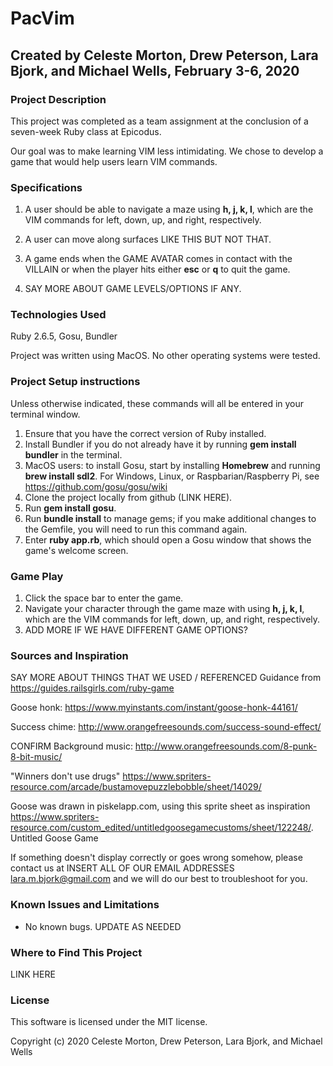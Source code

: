 # PacVim
## Created by Celeste Morton, Drew Peterson, Lara Bjork, and Michael Wells, February 3-6, 2020
### Project Description

This project was completed as a team assignment at the conclusion of a seven-week Ruby class at Epicodus.

Our goal was to make learning VIM less intimidating. We chose to develop a game that would help users learn VIM commands.

### Specifications
1. A user should be able to navigate a maze using **h, j, k, l**, which are the VIM commands for left, down, up, and right, respectively.

2. A user can move along surfaces LIKE THIS BUT NOT THAT.

3. A game ends when the GAME AVATAR comes in contact with the VILLAIN or when the player hits either **esc** or **q** to quit the game.

4. SAY MORE ABOUT GAME LEVELS/OPTIONS IF ANY.


### Technologies Used
Ruby 2.6.5, Gosu, Bundler

Project was written using MacOS. No other operating systems were tested.

### Project Setup instructions
Unless otherwise indicated, these commands will all be entered in your terminal window.
1. Ensure that you have the correct version of Ruby installed.
2. Install Bundler if you do not already have it by running **gem install bundler** in the terminal.
3. MacOS users: to install Gosu, start by installing **Homebrew** and running **brew install sdl2**. For Windows, Linux, or Raspbarian/Raspberry Pi, see https://github.com/gosu/gosu/wiki
4. Clone the project locally from github (LINK HERE).
5. Run **gem install gosu**.
6. Run **bundle install** to manage gems; if you make additional changes to the Gemfile, you will need to run this command again.
7. Enter **ruby app.rb**, which should open a Gosu window that shows the game's welcome screen.

### Game Play
1. Click the space bar to enter the game.
2. Navigate your character through the game maze with using **h, j, k, l**, which are the VIM commands for left, down, up, and right, respectively.
3. ADD MORE IF WE HAVE DIFFERENT GAME OPTIONS?

### Sources and Inspiration
SAY MORE ABOUT THINGS THAT WE USED / REFERENCED
Guidance from https://guides.railsgirls.com/ruby-game

Goose honk: https://www.myinstants.com/instant/goose-honk-44161/

Success chime: http://www.orangefreesounds.com/success-sound-effect/

CONFIRM Background music: http://www.orangefreesounds.com/8-punk-8-bit-music/

"Winners don't use drugs" https://www.spriters-resource.com/arcade/bustamovepuzzlebobble/sheet/14029/

Goose was drawn in piskelapp.com, using this sprite sheet as inspiration https://www.spriters-resource.com/custom_edited/untitledgoosegamecustoms/sheet/122248/. Untitled Goose Game

If something doesn't display correctly or goes wrong somehow, please contact us at INSERT ALL OF OUR EMAIL ADDRESSES <lara.m.bjork@gmail.com> and we will do our best to troubleshoot for you.



### Known Issues and Limitations
* No known bugs. UPDATE AS NEEDED

### Where to Find This Project
LINK HERE

### License
This software is licensed under the MIT license.

Copyright (c) 2020 Celeste Morton, Drew Peterson, Lara Bjork, and Michael Wells
